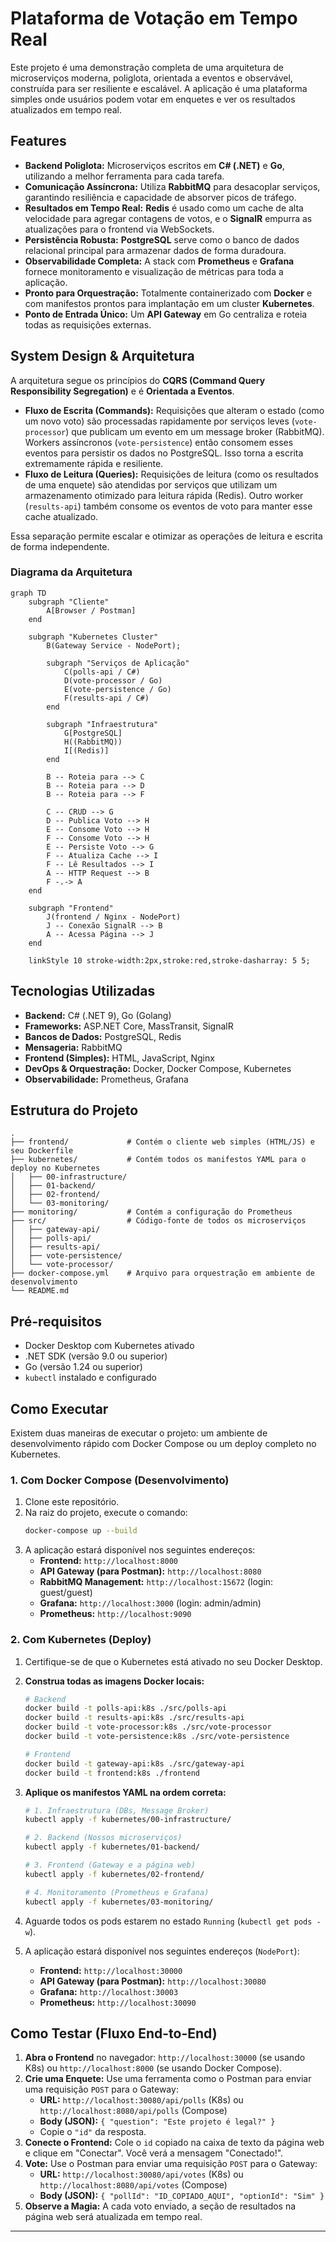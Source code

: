 # Plataforma de Votação em Tempo Real

Este projeto é uma demonstração completa de uma arquitetura de microserviços moderna, poliglota, orientada a eventos e observável, construída para ser resiliente e escalável. A aplicação é uma plataforma simples onde usuários podem votar em enquetes e ver os resultados atualizados em tempo real.

## Features

  - **Backend Poliglota:** Microserviços escritos em **C\# (.NET)** e **Go**, utilizando a melhor ferramenta para cada tarefa.
  - **Comunicação Assíncrona:** Utiliza **RabbitMQ** para desacoplar serviços, garantindo resiliência e capacidade de absorver picos de tráfego.
  - **Resultados em Tempo Real:** **Redis** é usado como um cache de alta velocidade para agregar contagens de votos, e o **SignalR** empurra as atualizações para o frontend via WebSockets.
  - **Persistência Robusta:** **PostgreSQL** serve como o banco de dados relacional principal para armazenar dados de forma duradoura.
  - **Observabilidade Completa:** A stack com **Prometheus** e **Grafana** fornece monitoramento e visualização de métricas para toda a aplicação.
  - **Pronto para Orquestração:** Totalmente containerizado com **Docker** e com manifestos prontos para implantação em um cluster **Kubernetes**.
  - **Ponto de Entrada Único:** Um **API Gateway** em Go centraliza e roteia todas as requisições externas.

## System Design & Arquitetura

A arquitetura segue os princípios do **CQRS (Command Query Responsibility Segregation)** e é **Orientada a Eventos**.

  - **Fluxo de Escrita (Commands):** Requisições que alteram o estado (como um novo voto) são processadas rapidamente por serviços leves (`vote-processor`) que publicam um evento em um message broker (RabbitMQ). Workers assíncronos (`vote-persistence`) então consomem esses eventos para persistir os dados no PostgreSQL. Isso torna a escrita extremamente rápida e resiliente.
  - **Fluxo de Leitura (Queries):** Requisições de leitura (como os resultados de uma enquete) são atendidas por serviços que utilizam um armazenamento otimizado para leitura rápida (Redis). Outro worker (`results-api`) também consome os eventos de voto para manter esse cache atualizado.

Essa separação permite escalar e otimizar as operações de leitura e escrita de forma independente.

### Diagrama da Arquitetura

```mermaid
graph TD
    subgraph "Cliente"
        A[Browser / Postman]
    end

    subgraph "Kubernetes Cluster"
        B(Gateway Service - NodePort);
        
        subgraph "Serviços de Aplicação"
            C(polls-api / C#)
            D(vote-processor / Go)
            E(vote-persistence / Go)
            F(results-api / C#)
        end
        
        subgraph "Infraestrutura"
            G[PostgreSQL]
            H((RabbitMQ))
            I[(Redis)]
        end

        B -- Roteia para --> C
        B -- Roteia para --> D
        B -- Roteia para --> F

        C -- CRUD --> G
        D -- Publica Voto --> H
        E -- Consome Voto --> H
        F -- Consome Voto --> H
        E -- Persiste Voto --> G
        F -- Atualiza Cache --> I
        F -- Lê Resultados --> I
        A -- HTTP Request --> B
        F -.-> A
    end
    
    subgraph "Frontend"
        J(frontend / Nginx - NodePort)
        J -- Conexão SignalR --> B
        A -- Acessa Página --> J
    end
    
    linkStyle 10 stroke-width:2px,stroke:red,stroke-dasharray: 5 5;

```

## Tecnologias Utilizadas

  - **Backend:** C\# (.NET 9), Go (Golang)
  - **Frameworks:** ASP.NET Core, MassTransit, SignalR
  - **Bancos de Dados:** PostgreSQL, Redis
  - **Mensageria:** RabbitMQ
  - **Frontend (Simples):** HTML, JavaScript, Nginx
  - **DevOps & Orquestração:** Docker, Docker Compose, Kubernetes
  - **Observabilidade:** Prometheus, Grafana

## Estrutura do Projeto

```
.
├── frontend/             # Contém o cliente web simples (HTML/JS) e seu Dockerfile
├── kubernetes/           # Contém todos os manifestos YAML para o deploy no Kubernetes
│   ├── 00-infrastructure/
│   ├── 01-backend/
│   ├── 02-frontend/
│   └── 03-monitoring/
├── monitoring/           # Contém a configuração do Prometheus
├── src/                  # Código-fonte de todos os microserviços
│   ├── gateway-api/
│   ├── polls-api/
│   ├── results-api/
│   ├── vote-persistence/
│   └── vote-processor/
├── docker-compose.yml    # Arquivo para orquestração em ambiente de desenvolvimento
└── README.md
```

## Pré-requisitos

  - Docker Desktop com Kubernetes ativado
  - .NET SDK (versão 9.0 ou superior)
  - Go (versão 1.24 ou superior)
  - `kubectl` instalado e configurado

## Como Executar

Existem duas maneiras de executar o projeto: um ambiente de desenvolvimento rápido com Docker Compose ou um deploy completo no Kubernetes.

### 1\. Com Docker Compose (Desenvolvimento)

1.  Clone este repositório.
2.  Na raiz do projeto, execute o comando:
    ```bash
    docker-compose up --build
    ```
3.  A aplicação estará disponível nos seguintes endereços:
      - **Frontend:** `http://localhost:8000`
      - **API Gateway (para Postman):** `http://localhost:8080`
      - **RabbitMQ Management:** `http://localhost:15672` (login: guest/guest)
      - **Grafana:** `http://localhost:3000` (login: admin/admin)
      - **Prometheus:** `http://localhost:9090`

### 2\. Com Kubernetes (Deploy)

1.  Certifique-se de que o Kubernetes está ativado no seu Docker Desktop.

2.  **Construa todas as imagens Docker locais:**

    ```bash
    # Backend
    docker build -t polls-api:k8s ./src/polls-api
    docker build -t results-api:k8s ./src/results-api
    docker build -t vote-processor:k8s ./src/vote-processor
    docker build -t vote-persistence:k8s ./src/vote-persistence

    # Frontend
    docker build -t gateway-api:k8s ./src/gateway-api
    docker build -t frontend:k8s ./frontend
    ```

3.  **Aplique os manifestos YAML na ordem correta:**

    ```bash
    # 1. Infraestrutura (DBs, Message Broker)
    kubectl apply -f kubernetes/00-infrastructure/

    # 2. Backend (Nossos microserviços)
    kubectl apply -f kubernetes/01-backend/

    # 3. Frontend (Gateway e a página web)
    kubectl apply -f kubernetes/02-frontend/

    # 4. Monitoramento (Prometheus e Grafana)
    kubectl apply -f kubernetes/03-monitoring/
    ```

4.  Aguarde todos os pods estarem no estado `Running` (`kubectl get pods -w`).

5.  A aplicação estará disponível nos seguintes endereços (`NodePort`):

      - **Frontend:** `http://localhost:30000`
      - **API Gateway (para Postman):** `http://localhost:30080`
      - **Grafana:** `http://localhost:30003`
      - **Prometheus:** `http://localhost:30090`

## Como Testar (Fluxo End-to-End)

1.  **Abra o Frontend** no navegador: `http://localhost:30000` (se usando K8s) ou `http://localhost:8000` (se usando Docker Compose).
2.  **Crie uma Enquete:** Use uma ferramenta como o Postman para enviar uma requisição `POST` para o Gateway:
      - **URL:** `http://localhost:30080/api/polls` (K8s) ou `http://localhost:8080/api/polls` (Compose)
      - **Body (JSON):** `{ "question": "Este projeto é legal?" }`
      - Copie o `"id"` da resposta.
3.  **Conecte o Frontend:** Cole o `id` copiado na caixa de texto da página web e clique em "Conectar". Você verá a mensagem "Conectado\!".
4.  **Vote:** Use o Postman para enviar uma requisição `POST` para o Gateway:
      - **URL:** `http://localhost:30080/api/votes` (K8s) ou `http://localhost:8080/api/votes` (Compose)
      - **Body (JSON):** `{ "pollId": "ID_COPIADO_AQUI", "optionId": "Sim" }`
5.  **Observe a Magia:** A cada voto enviado, a seção de resultados na página web será atualizada em tempo real.

-----